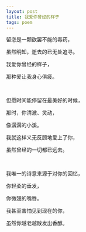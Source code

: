 ```yaml
---
layout: post
title: 我爱你曾经的样子
tags: poem
---
```



留恋是一颗欲罢不能的毒药，

虽然明知，逝去的已无处追寻。

我爱你曾经的样子，

那种爱让我身心俱疲。

<br>

但愿时间能停留在最美好的时候，

那时，你清澈、灵动，

像潺潺的小溪。

我就这样义无反顾地爱上了你，

虽然曾经的一切都已远去。

<br>

我唯一的诗意来源于对你的回忆，

你轻柔的垂发，

你微翘的嘴唇。

我甚至害怕见到现在的你，

虽然你越老越散发出香醇。

